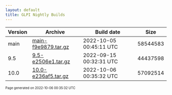 ```yaml
---
layout: default
title: GLPI Nightly Builds
---
```


Version|Archive|Build date|Size
---|---|---|---
main|[main-f9e9879.tar.gz](main-f9e9879.tar.gz)|2022-10-05 00:45:11 UTC|58544583
9.5|[9.5-e2506e1.tar.gz](9.5-e2506e1.tar.gz)|2022-09-15 00:32:31 UTC|44437598
10.0|[10.0-e236af5.tar.gz](10.0-e236af5.tar.gz)|2022-10-06 00:35:32 UTC|57092514

<font size="1">Page generated on 2022-10-06 00:35:32 UTC</font>
